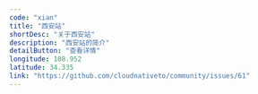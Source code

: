 ```yaml
---
code: "xian"
title: "西安站"
shortDesc: "关于西安站"
description: "西安站的简介"
detailButton: "查看详情"
longitude: 108.952
latitude: 34.335
link: "https://github.com/cloudnativeto/community/issues/61"
---
```

